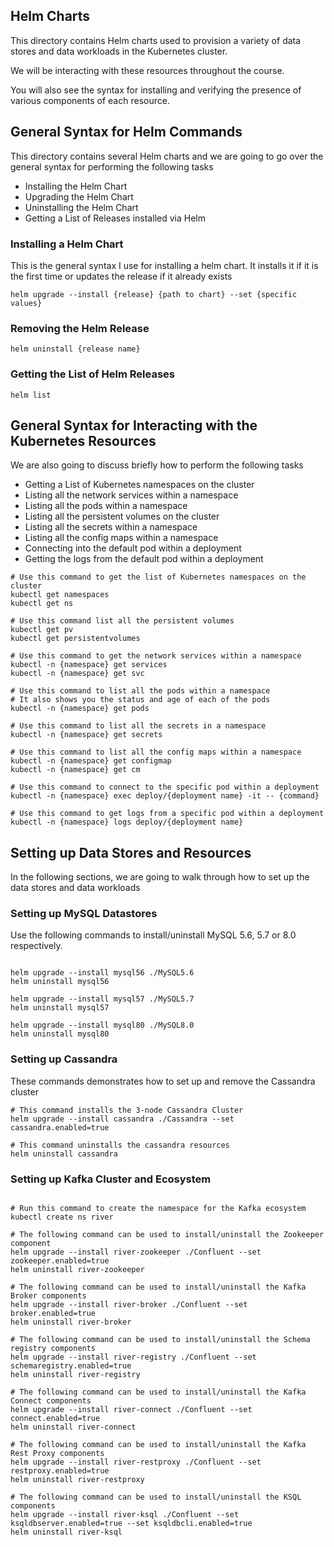 ## Helm Charts

This directory contains Helm charts used to provision a variety of data stores and data workloads in the Kubernetes cluster.

We will be interacting with these resources throughout the course.

You will also see the syntax for installing and verifying the presence of various components of each resource.

## General Syntax for Helm Commands
This directory contains several Helm charts and we are going to go over the general syntax for performing the following tasks
- Installing the Helm Chart
- Upgrading the Helm Chart
- Uninstalling the Helm Chart
- Getting a List of Releases installed via Helm

### Installing a Helm Chart

This is the general syntax I use for installing a helm chart. It installs it if it is the first time or updates the release if it already exists

```shell
helm upgrade --install {release} {path to chart} --set {specific values}
```
### Removing the Helm Release

```shell
helm uninstall {release name}
```

### Getting the List of Helm Releases

```shell
helm list
```

## General Syntax for Interacting with the Kubernetes Resources
We are also going to discuss briefly how to perform the following tasks
- Getting a List of Kubernetes namespaces on the cluster
- Listing all the network services within a namespace
- Listing all the pods within a namespace
- Listing all the persistent volumes on the cluster
- Listing all the secrets within a namespace
- Listing all the config maps within a namespace
- Connecting into the default pod within a deployment
- Getting the logs from the default pod within a deployment


```shell
# Use this command to get the list of Kubernetes namespaces on the cluster 
kubectl get namespaces
kubectl get ns

# Use this command list all the persistent volumes
kubectl get pv
kubectl get persistentvolumes

# Use this command to get the network services within a namespace
kubectl -n {namespace} get services
kubectl -n {namespace} get svc

# Use this command to list all the pods within a namespace
# It also shows you the status and age of each of the pods
kubectl -n {namespace} get pods

# Use this command to list all the secrets in a namespace 
kubectl -n {namespace} get secrets

# Use this command to list all the config maps within a namespace
kubectl -n {namespace} get configmap
kubectl -n {namespace} get cm

# Use this command to connect to the specific pod within a deployment
kubectl -n {namespace} exec deploy/{deployment name} -it -- {command}

# Use this command to get logs from a specific pod within a deployment
kubectl -n {namespace} logs deploy/{deployment name}

```
## Setting up Data Stores and Resources

In the following sections, we are going to walk through how to set up the data stores and data workloads

### Setting up MySQL Datastores

Use the following commands to install/uninstall MySQL 5.6, 5.7 or 8.0 respectively.

```shell

helm upgrade --install mysql56 ./MySQL5.6
helm uninstall mysql56

helm upgrade --install mysql57 ./MySQL5.7
helm uninstall mysql57

helm upgrade --install mysql80 ./MySQL8.0
helm uninstall mysql80
```

### Setting up Cassandra

These commands demonstrates how to set up and remove the Cassandra cluster

```shell
# This command installs the 3-node Cassandra Cluster
helm upgrade --install cassandra ./Cassandra --set cassandra.enabled=true

# This command uninstalls the cassandra resources
helm uninstall cassandra
```

### Setting up Kafka Cluster and Ecosystem

```shell

# Run this command to create the namespace for the Kafka ecosystem
kubectl create ns river

# The following command can be used to install/uninstall the Zookeeper component
helm upgrade --install river-zookeeper ./Confluent --set zookeeper.enabled=true
helm uninstall river-zookeeper

# The following command can be used to install/uninstall the Kafka Broker components
helm upgrade --install river-broker ./Confluent --set broker.enabled=true
helm uninstall river-broker

# The following command can be used to install/uninstall the Schema registry components
helm upgrade --install river-registry ./Confluent --set schemaregistry.enabled=true
helm uninstall river-registry

# The following command can be used to install/uninstall the Kafka Connect components
helm upgrade --install river-connect ./Confluent --set connect.enabled=true
helm uninstall river-connect

# The following command can be used to install/uninstall the Kafka Rest Proxy components
helm upgrade --install river-restproxy ./Confluent --set restproxy.enabled=true
helm uninstall river-restproxy

# The following command can be used to install/uninstall the KSQL components
helm upgrade --install river-ksql ./Confluent --set ksqldbserver.enabled=true --set ksqldbcli.enabled=true
helm uninstall river-ksql

```
